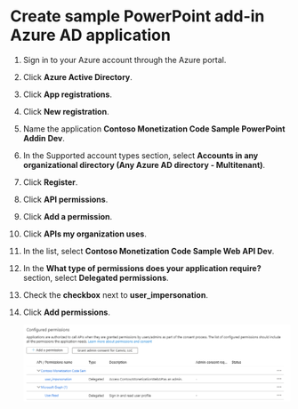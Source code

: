 # Create sample PowerPoint add-in Azure AD application

1. Sign in to your Azure account through the Azure portal.
1. Click **Azure Active Directory**.
1. Click **App registrations**.
1. Click **New registration**.
1. Name the application **Contoso Monetization Code Sample PowerPoint Addin Dev**. 
1. In the Supported account types section, select **Accounts in any organizational directory (Any Azure AD directory - Multitenant)**.
1. Click **Register**.
1. Click **API permissions**.
1. Click **Add a permission**.
1. Click **APIs my organization uses**.
1. In the list, select **Contoso Monetization Code Sample Web API Dev**. 
1. In the **What type of permissions does your application require?** section, select **Delegated permissions**.
1. Check the **checkbox** next to **user_impersonation**.
1. Click **Add permissions**. 

	![Permissions Added](./Images/add-in-aad-app-01.png)

